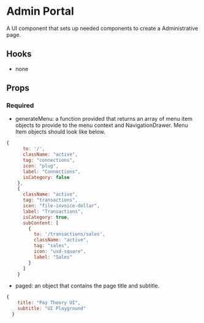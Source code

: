 # Admin Portal

A UI component that sets up needed components to create a Administrative page.

## Hooks

- none

## Props

### Required

- generateMenu: a function provided that returns an array of menu item objects to provide to the menu context and NavigationDrawer. Menu Item objects should look like below.

```jsx
{
      to: '/',
      className: "active",
      tag: "connections",
      icon: "plug",
      label: "Connections",
      isCategory: false
    },
    {
      className: "active",
      tag: "transactions",
      icon: "file-invoice-dollar",
      label: "Transactions",
      isCategory: true,
      subContent: [
        {
          to: '/transactions/sales',
          className: "active",
          tag: "sales",
          icon: "usd-square",
          label: "Sales"
        }
      ]
    }
```

- paged: an object that contains the page title and subtitle.

```jsx
{
    title: "Pay Theory UI",
    subtitle: "UI Playground"
  }
```
